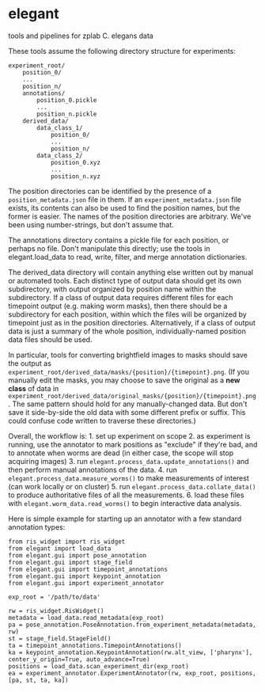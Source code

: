 # elegant
tools and pipelines for zplab C. elegans data

These tools assume the following directory structure for experiments:

```
experiment_root/
    position_0/
    ...
    position_n/ 
    annotations/
        position_0.pickle
        ...
        position_n.pickle
    derived_data/
        data_class_1/
            position_0/
            ...
            position_n/
        data_class_2/
            position_0.xyz
            ...
            position_n.xyz
```
The position directories can be identified by the presence of a `position_metadata.json` file in them. If an `experiment_metadata.json` file exists, its contents can also be used to find the position names, but the former is easier. The names of the position directories are arbitrary. We've been using number-strings, but don't assume that.

The annotations directory contains a pickle file for each position, or perhaps no file. Don't manipulate this directly; use the tools in elegant.load_data to read, write, filter, and merge annotation dictionaries.

The derived_data directory will contain anything else written out by manual or automated tools. Each distinct type of output data should get its own subdirectory, with output organized by position name within the subdirectory. If a class of output data requires different files for each timepoint output (e.g. making worm masks), then there should be a subdirectory for each position, within which the files will be organized by timepoint just as in the position directories. Alternatively, if a class of output data is just a summary of the whole position, individually-named position data files should be used.

In particular, tools for converting brightfield images to masks should save the output as `experiment_root/derived_data/masks/{position}/{timepoint}.png`. (If you manually edit the masks, you may choose to save the original as a **new class** of data in `experiment_root/derived_data/original_masks/{position}/{timepoint}.png`. The same pattern should hold for any manually-changed data. But don't save it side-by-side the old data with some different prefix or suffix. This could confuse code written to traverse these directories.)

Overall, the workflow is:
    1. set up experiment on scope
    2. as experiment is running, use the annotator to mark positions as "exclude" if they're bad, and to annotate when worms are dead (in either case, the scope will stop acquiring images)
    3. run `elegant.process_data.update_annotations()` and then perform manual annotations of the data.
    4. run `elegant.process_data.measure_worms()` to make measurements of interest (can work locally or on cluster)
    5. run `elegant.process_data.collate_data()` to produce authoritative files of all the measurements.
    6. load these files with `elegant.worm_data.read_worms()` to begin interactive data analysis.

Here is simple example for starting up an annotator with a few standard annotation types:

    from ris_widget import ris_widget
    from elegant import load_data
    from elegant.gui import pose_annotation
    from elegant.gui import stage_field
    from elegant.gui import timepoint_annotations
    from elegant.gui import keypoint_annotation
    from elegant.gui import experiment_annotator

    exp_root = '/path/to/data'
    
    rw = ris_widget.RisWidget()
    metadata = load_data.read_metadata(exp_root)
    pa = pose_annotation.PoseAnnotation.from_experiment_metadata(metadata, rw)
    st = stage_field.StageField()
    ta = timepoint_annotations.TimepointAnnotations()
    ka = keypoint_annotation.KeypointAnnotation(rw.alt_view, ['pharynx'], center_y_origin=True, auto_advance=True)
    positions = load_data.scan_experiment_dir(exp_root)
    ea = experiment_annotator.ExperimentAnnotator(rw, exp_root, positions, [pa, st, ta, ka])
